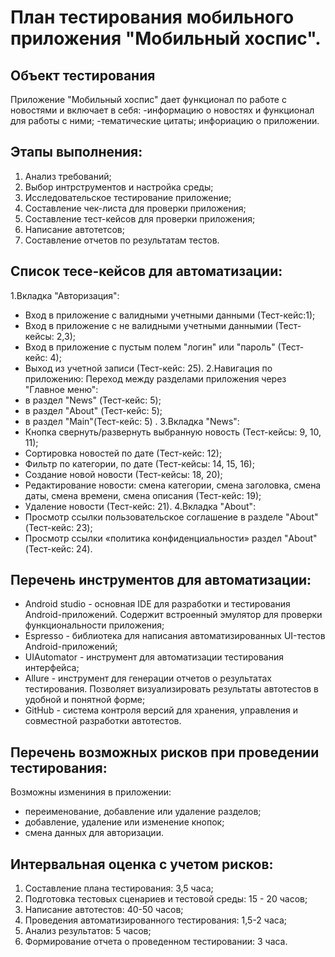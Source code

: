 # **План тестирования мобильного приложения "Мобильный хоспис".**


## **Объект тестирования**

Приложение "Мобильный хоспис" дает функционал по работе с новостями и включает в себя:
-информацию о новостях и функционал для работы с ними;
-тематические цитаты;
инфориацию о приложении.

## **Этапы выполнения:**
1. Анализ требований;
2. Выбор интрструментов и настройка среды;
3. Исследовательское тестирование приложение;
4. Составление чек-листа для проверки приложения;
5. Составление тест-кейсов для проверки приложения;
6. Написание автотетсов;
7. Составление отчетов по результатам тестов.

## **Список тесе-кейсов для автоматизации:**
1.Вкладка "Авторизация":
- Вход в приложение с валидными учетными данными (Тест-кейс:1);
- Вход в приложение с  не валидными учетными даннымии (Тест-кейсы: 2,3);
- Вход в приложение с пустым полем "логин" или "пароль" (Тест-кейс: 4);
- Выход из учетной записи (Тест-кейс: 25).
2.Навигация по приложению: 
Переход между разделами приложения через "Главное меню":
- в раздел "News" (Тест-кейс: 5);
- в раздел "About" (Тест-кейс: 5);
- в раздел "Main"(Тест-кейс: 5) .
3.Вкладка "News":
- Кнопка свернуть/развернуть выбранную новость (Тест-кейсы: 9, 10, 11);
- Сортировка новостей по дате (Тест-кейс: 12);
- Фильтр по категории, по дате (Тест-кейсы: 14, 15, 16);
- Создание новой новости (Тест-кейсы: 18, 20);
- Редактирование новости: смена категории, смена заголовка, смена даты, смена времени, смена описания (Тест-кейс: 19);
- Удаление новости (Тест-кейс: 21).
4.Вкладка "About":
- Просмотр ссылки пользовательское соглашение в разделе "About" (Тест-кейс: 23);
- Просмотр ссылки «политика конфиденциальности» раздел "About" (Тест-кейс: 24).


## **Перечень инструментов для автоматизации:**
- Android studio - основная IDE для разработки и тестирования Android-приложений. Содержит встроенный эмулятор для проверки функциональности приложения;
- Espresso - библиотека для написания автоматизированных UI-тестов Android-приложений;
- UIAutomator - инструмент для автоматизации тестирования интерфейса;
- Allure - инструмент для генерации отчетов о результатах тестирования. Позволяет визуализировать результаты автотестов в удобной и понятной форме;
- GitHub -  система контроля версий для хранения, управления и совместной разработки автотестов.

## **Перечень возможных рисков при проведении тестирования:**
Возможны измениния в приложении: 
- переименование, добавление или удаление разделов;
- добавление, удаление или изменение кнопок;
- смена данных для авторизации.

## **Интервальная оценка с учетом рисков:**
1. Составление плана тестирования: 3,5 часа;
2. Подготовка тестовых сценариев и тестовой среды: 15 - 20 часов;
3. Написание автотестов: 40-50 часов;
4. Проведения автоматизированного тестирования: 1,5-2 часа;
5. Анализ результатов: 5 часов;
6. Формирование отчета о проведенном тестировании: 3 часа.
